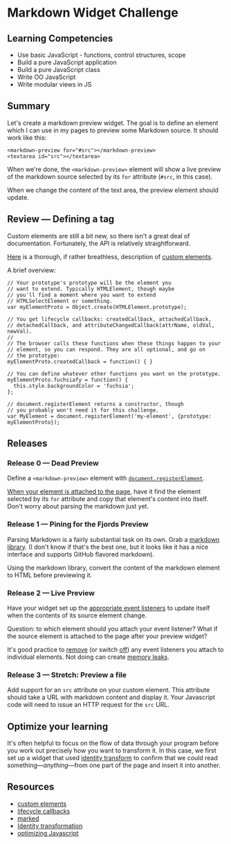 # Markdown Widget Challenge

## Learning Competencies

* Use basic JavaScript - functions, control structures, scope
* Build a pure JavaScript application
* Build a pure JavaScript class
* Write OO JavaScript
* Write modular views in JS

## Summary

Let's create a markdown preview widget. The goal is to define an element
which I can use in my pages to preview some Markdown source. It should
work like this:

    <markdown-preview for="#src"></markdown-preview>
    <textarea id="src"></textarea>    

When we're done, the `<markdown-preview>` element will show a live preview
of the markdown source selected by its `for` attribute (`#src`, in this case).

When we change the content of the text area, the preview element should update.

## Review — Defining a tag

Custom elements are still a bit new, so there isn't a great
deal of documentation. Fortunately, the API is relatively
straightforward.

[Here][custom elements] is a thorough, if rather breathless, description of
[custom elements][].

A brief overview:

    // Your prototype's prototype will be the element you
    // want to extend. Typically HTMLElement, though maybe
    // you'll find a moment where you want to extend
    // HTMLSelectElement or something.
    var myElementProto = Object.create(HTMLElement.prototype);

    // You get lifecycle callbacks: createdCallback, attachedCallback,
    // detachedCallback, and attributeChangedCallback(attrName, oldVal, newVal).
    //
    // The browser calls these functions when these things happen to your
    // element, so you can respond. They are all optional, and go on
    // the prototype:
    myElementProto.createdCallback = function() { }

    // You can define whatever other functions you want on the prototype.
    myElementProto.fuchsiafy = function() {
      this.style.backgroundColor = 'fuchsia';
    };

    // document.registerElement returns a constructor, though
    // you probably won't need it for this challenge.
    var MyElement = document.registerElement('my-element', {prototype: myElementProto});


## Releases

### Release 0 — Dead Preview

Define a `<markdown-preview>` element with
[`document.registerElement`](http://www.html5rocks.com/en/tutorials/webcomponents/customelements/).

[When your element is attached to the page][lifecycle callbacks], have it find the element selected by
its `for` attribute and copy that element's content into itself. Don't worry about
parsing the markdown just yet.

### Release 1 — Pining for the Fjords Preview

Parsing Markdown is a fairly substantial task on its own. Grab a
[markdown library][marked]. (I don't know if that's the best one, but it looks
like it has a nice interface and supports GitHub flavored markdown).

Using the markdown library, convert the content of the markdown element to
HTML before previewing it.

### Release 2 — Live Preview

Have your widget set up the
[appropriate event listeners](https://developer.mozilla.org/en-US/docs/Web/Events/input)
to update itself when the contents of its source element change.

Question: to which element should you attach your event listener? What if the source element is attached to the page after your preview widget?

It's good practice to [remove](https://developer.mozilla.org/en-US/docs/Web/API/EventTarget/removeEventListener)
(or switch [off](https://api.jquery.com/off/)) any event listeners you attach to individual
elements. Not doing can create [memory leaks][].

### Release 3 — Stretch: Preview a file

Add support for an `src` attribute on your custom element. This attribute should
take a URL with markdown content and display it. Your Javascript code will need to issue an HTTP request for the `src` URL.

## Optimize your learning

It's often helpful to focus on the flow of data through your program before
you work out precisely how you want to transform it. In this case, we
first set up a widget that used [identity transform][identity] to confirm that
we could read something—*anything*—from one part of the page and insert it
into another.

## Resources

* [custom elements][]
* [lifecycle callbacks][]
* [marked][]
* [Identity transformation][identity]
* [optimizing Javascript][memory leaks]

[custom elements]: http://www.html5rocks.com/en/tutorials/webcomponents/customelements/
[lifecycle callbacks]: http://www.html5rocks.com/en/tutorials/webcomponents/customelements/#lifecycle
[marked]: https://github.com/chjj/marked
[identity]: http://en.wikipedia.org/wiki/Identity_transform
[memory leaks]: https://developers.google.com/speed/articles/optimizing-javascript
